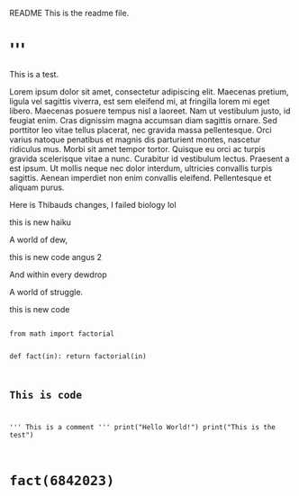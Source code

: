 


README
This is the readme file.


'''
=======

This is a test.

Lorem ipsum dolor sit amet, consectetur adipiscing elit. Maecenas pretium, ligula vel sagittis viverra, est sem eleifend mi, at fringilla lorem mi eget libero. Maecenas posuere tempus nisl a laoreet. Nam ut vestibulum justo, id feugiat enim. Cras dignissim magna accumsan diam sagittis ornare. Sed porttitor leo vitae tellus placerat, nec gravida massa pellentesque. Orci varius natoque penatibus et magnis dis parturient montes, nascetur ridiculus mus. Morbi sit amet tempor tortor. Quisque eu orci ac turpis gravida scelerisque vitae a nunc. Curabitur id vestibulum lectus. Praesent a est ipsum. Ut mollis neque nec dolor interdum, ultricies convallis turpis sagittis. Aenean imperdiet non enim convallis eleifend. Pellentesque et aliquam purus.



Here is Thibauds changes, I failed biology lol

this is new haiku

A world of dew,


this is new code angus 2


And within every dewdrop

A world of struggle.

this is new code

<code> 
from math import factorial

def fact(in):
	return factorial(in)

## This is code
'''
This is a comment
'''
print("Hello World!")
print("This is the test")

fact(6842023)
=======

